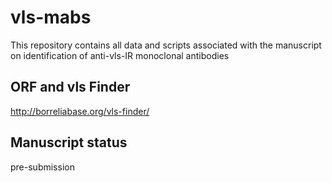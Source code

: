 # vls-mabs
This repository contains all data and scripts associated with the manuscript on identification of anti-vls-IR monoclonal antibodies

## ORF and vls Finder
http://borreliabase.org/vls-finder/

## Manuscript status
pre-submission
